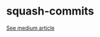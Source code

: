 # squash-commits

[See medium article](https://medium.com/@flpsdms/reescrevendo-sua-%C3%A1rvore-de-commits-no-git-6923f4fccb0c)
